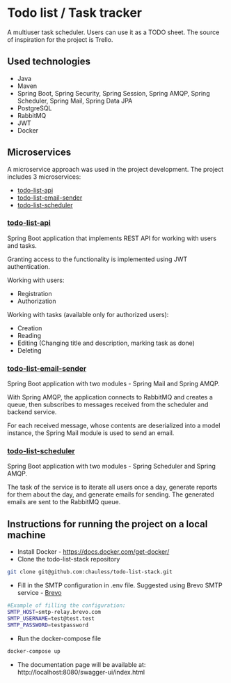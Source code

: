 # Todo list / Task tracker

A multiuser task scheduler. Users can use it as a TODO sheet. The source of inspiration for the project is Trello.

## Used technologies

- Java
- Maven
- Spring Boot, Spring Security, Spring Session, Spring AMQP, Spring Scheduler, Spring Mail, Spring Data JPA
- PostgreSQL
- RabbitMQ
- JWT
- Docker

## Microservices

A microservice approach was used in the project development. The project includes 3 microservices:

- [todo-list-api](https://github.com/chauless/todo-list-api)
- [todo-list-email-sender](https://github.com/chauless/todo-list-email-sender)
- [todo-list-scheduler](https://github.com/chauless/todo-list-scheduler)

### [todo-list-api](https://github.com/chauless/todo-list-api)
Spring Boot application that implements REST API for working with users and tasks.

Granting access to the functionality is implemented using JWT authentication.

Working with users:

  - Registration
  - Authorization

Working with tasks (available only for authorized users):

  - Creation
  - Reading
  - Editing (Changing title and description, marking task as done)
  - Deleting


### [todo-list-email-sender](https://github.com/chauless/todo-list-email-sender)
Spring Boot application with two modules - Spring Mail and Spring AMQP.

With Spring AMQP, the application connects to RabbitMQ and creates a queue, then subscribes to messages received from the scheduler and backend service.

For each received message, whose contents are deserialized into a model instance, the Spring Mail module is used to send an email.

### [todo-list-scheduler](https://github.com/chauless/todo-list-scheduler)
Spring Boot application with two modules - Spring Scheduler and Spring AMQP.

The task of the service is to iterate all users once a day, generate reports for them about the day, and generate emails for sending. The generated emails are sent to the RabbitMQ queue.

## Instructions for running the project on a local machine

- Install Docker - https://docs.docker.com/get-docker/
- Clone the todo-list-stack repository
```bash
git clone git@github.com:chauless/todo-list-stack.git
```
- Fill in the SMTP configuration in .env file. Suggested using Brevo SMTP service - [Brevo](https://www.brevo.com/)
```bash
#Example of filling the configuration:
SMTP_HOST=smtp-relay.brevo.com
SMTP_USERNAME=test@test.test
SMTP_PASSWORD=testpassword
```
- Run the docker-compose file
```bash
docker-compose up
```
- The documentation page will be available at: http://localhost:8080/swagger-ui/index.html
